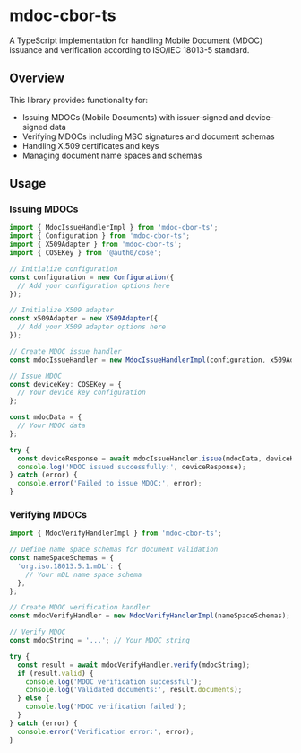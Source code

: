 # mdoc-cbor-ts

A TypeScript implementation for handling Mobile Document (MDOC) issuance and verification according to ISO/IEC 18013-5 standard.

## Overview

This library provides functionality for:

- Issuing MDOCs (Mobile Documents) with issuer-signed and device-signed data
- Verifying MDOCs including MSO signatures and document schemas
- Handling X.509 certificates and keys
- Managing document name spaces and schemas

## Usage

### Issuing MDOCs

```typescript
import { MdocIssueHandlerImpl } from 'mdoc-cbor-ts';
import { Configuration } from 'mdoc-cbor-ts';
import { X509Adapter } from 'mdoc-cbor-ts';
import { COSEKey } from '@auth0/cose';

// Initialize configuration
const configuration = new Configuration({
  // Add your configuration options here
});

// Initialize X509 adapter
const x509Adapter = new X509Adapter({
  // Add your X509 adapter options here
});

// Create MDOC issue handler
const mdocIssueHandler = new MdocIssueHandlerImpl(configuration, x509Adapter);

// Issue MDOC
const deviceKey: COSEKey = {
  // Your device key configuration
};

const mdocData = {
  // Your MDOC data
};

try {
  const deviceResponse = await mdocIssueHandler.issue(mdocData, deviceKey);
  console.log('MDOC issued successfully:', deviceResponse);
} catch (error) {
  console.error('Failed to issue MDOC:', error);
}
```

### Verifying MDOCs

```typescript
import { MdocVerifyHandlerImpl } from 'mdoc-cbor-ts';

// Define name space schemas for document validation
const nameSpaceSchemas = {
  'org.iso.18013.5.1.mDL': {
    // Your mDL name space schema
  },
};

// Create MDOC verification handler
const mdocVerifyHandler = new MdocVerifyHandlerImpl(nameSpaceSchemas);

// Verify MDOC
const mdocString = '...'; // Your MDOC string

try {
  const result = await mdocVerifyHandler.verify(mdocString);
  if (result.valid) {
    console.log('MDOC verification successful');
    console.log('Validated documents:', result.documents);
  } else {
    console.log('MDOC verification failed');
  }
} catch (error) {
  console.error('Verification error:', error);
}
```

